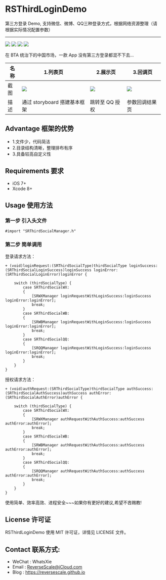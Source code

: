 # RSThirdLoginDemo
第三方登录 Demo, 支持微信、微博、QQ三种登录方式，根据网络资源整理（请根据实际情况配置参数）

---
![](https://img.shields.io/badge/platform-iOS-red.svg) 
![](https://img.shields.io/badge/language-Objective--C-orange.svg) 
![](https://img.shields.io/badge/download-77.3MB-brightgreen.svg)
![](https://img.shields.io/badge/license-MIT%20License-brightgreen.svg) 

在 BTA 统治下的中国市场，一款 App 没有第三方登录都混不下去...

| 名称 |1.列表页 |2.展示页 |3.回调页 |
| ------------- | ------------- | ------------- | ------------- |
| 截图 | ![](http://og1yl0w9z.bkt.clouddn.com/17-9-15/56726393.jpg) | ![](http://og1yl0w9z.bkt.clouddn.com/17-9-15/82689272.jpg) | ![](http://og1yl0w9z.bkt.clouddn.com/17-9-15/24323494.jpg) |
| 描述 | 通过 storyboard 搭建基本框架 | 跳转至 QQ 授权 | 参数回调结果页 |


## Advantage 框架的优势
* 1.文件少，代码简洁
* 2.目录结构清晰，整理排布有序
* 3.具备较高自定义性


## Requirements 要求
* iOS 7+
* Xcode 8+


## Usage 使用方法
### 第一步 引入头文件
```
#import "SRThirdSocialManager.h"
```
### 第二步 简单调用
登录请求方法：
```
+ (void)loginRequest:(SRThirdSocialType)thirdSocialType loginSuccess:(SRThirdSocialLoginSuccess)loginSuccess loginError:(SRThirdSocialLoginError)loginError {
    
    switch (thirdSocialType) {
        case SRThirdSocialWX:
        {
            [SRWXManager loginRequestWithLoginSuccess:loginSuccess loginError:loginError];
            break;
        }
        case SRThirdSocialWB:
        {
            [SRWBManager loginRequestWithLoginSuccess:loginSuccess loginError:loginError];
            break;
        }
        case SRThirdSocialQQ:
        {
            [SRQQManager loginRequestWithLoginSuccess:loginSuccess loginError:loginError];
            break;
        }
    }
}
```

授权请求方法：
```
+ (void)authRequest:(SRThirdSocialType)thirdSocialType authSuccess:(SRThirdSocialAuthSuccess)authSuccess authError:(SRThirdSocialAuthError)authError {
    
    switch (thirdSocialType) {
        case SRThirdSocialWX:
        {
            [SRWXManager authRequestWithAuthSuccess:authSuccess authError:authError];
            break;
        }
        case SRThirdSocialWB:
        {
            [SRWBManager authRequestWithAuthSuccess:authSuccess authError:authError];
            break;
        }
        case SRThirdSocialQQ:
        {
            [SRQQManager authRequestWithAuthSuccess:authSuccess authError:authError];
            break;
        }
    }
}
```

使用简单、效率高效、进程安全~~~如果你有更好的建议,希望不吝赐教!


## License 许可证
RSThirdLoginDemo 使用 MIT 许可证，详情见 LICENSE 文件。


## Contact 联系方式:
* WeChat : WhatsXie
* Email : ReverseScale@iCloud.com
* Blog : https://reversescale.github.io
